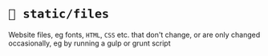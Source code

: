 # `📁 static/files`

Website files, eg fonts, `HTML`, `CSS` etc. that don't change, or are only
changed occasionally, eg by running a gulp or grunt script